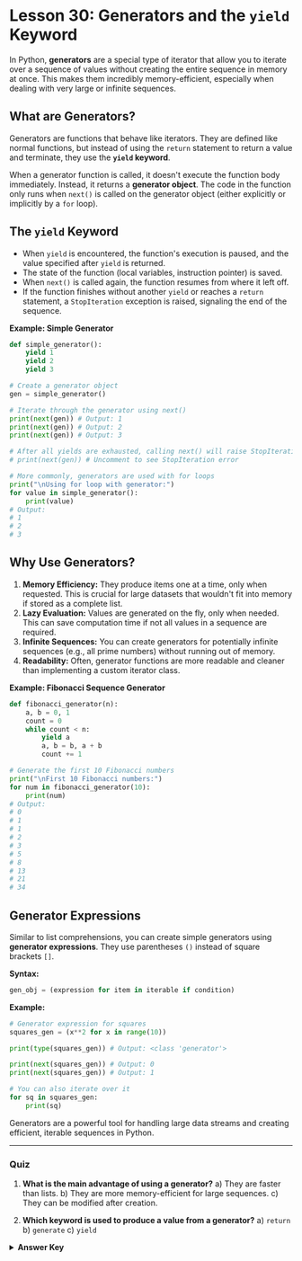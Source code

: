 # Lesson 30: Generators and the `yield` Keyword

In Python, **generators** are a special type of iterator that allow you to iterate over a sequence of values without creating the entire sequence in memory at once. This makes them incredibly memory-efficient, especially when dealing with very large or infinite sequences.

## What are Generators?

Generators are functions that behave like iterators. They are defined like normal functions, but instead of using the `return` statement to return a value and terminate, they use the **`yield` keyword**.

When a generator function is called, it doesn't execute the function body immediately. Instead, it returns a **generator object**. The code in the function only runs when `next()` is called on the generator object (either explicitly or implicitly by a `for` loop).

## The `yield` Keyword

*   When `yield` is encountered, the function's execution is paused, and the value specified after `yield` is returned.
*   The state of the function (local variables, instruction pointer) is saved.
*   When `next()` is called again, the function resumes from where it left off.
*   If the function finishes without another `yield` or reaches a `return` statement, a `StopIteration` exception is raised, signaling the end of the sequence.

**Example: Simple Generator**

```python
def simple_generator():
    yield 1
    yield 2
    yield 3

# Create a generator object
gen = simple_generator()

# Iterate through the generator using next()
print(next(gen)) # Output: 1
print(next(gen)) # Output: 2
print(next(gen)) # Output: 3

# After all yields are exhausted, calling next() will raise StopIteration
# print(next(gen)) # Uncomment to see StopIteration error

# More commonly, generators are used with for loops
print("\nUsing for loop with generator:")
for value in simple_generator():
    print(value)
# Output:
# 1
# 2
# 3
```

## Why Use Generators?

1.  **Memory Efficiency:** They produce items one at a time, only when requested. This is crucial for large datasets that wouldn't fit into memory if stored as a complete list.
2.  **Lazy Evaluation:** Values are generated on the fly, only when needed. This can save computation time if not all values in a sequence are required.
3.  **Infinite Sequences:** You can create generators for potentially infinite sequences (e.g., all prime numbers) without running out of memory.
4.  **Readability:** Often, generator functions are more readable and cleaner than implementing a custom iterator class.

**Example: Fibonacci Sequence Generator**

```python
def fibonacci_generator(n):
    a, b = 0, 1
    count = 0
    while count < n:
        yield a
        a, b = b, a + b
        count += 1

# Generate the first 10 Fibonacci numbers
print("\nFirst 10 Fibonacci numbers:")
for num in fibonacci_generator(10):
    print(num)
# Output:
# 0
# 1
# 1
# 2
# 3
# 5
# 8
# 13
# 21
# 34
```

## Generator Expressions

Similar to list comprehensions, you can create simple generators using **generator expressions**. They use parentheses `()` instead of square brackets `[]`.

**Syntax:**

```python
gen_obj = (expression for item in iterable if condition)
```

**Example:**

```python
# Generator expression for squares
squares_gen = (x**2 for x in range(10))

print(type(squares_gen)) # Output: <class 'generator'>

print(next(squares_gen)) # Output: 0
print(next(squares_gen)) # Output: 1

# You can also iterate over it
for sq in squares_gen:
    print(sq)
```

Generators are a powerful tool for handling large data streams and creating efficient, iterable sequences in Python.

--- 

### Quiz

1.  **What is the main advantage of using a generator?**
    a) They are faster than lists.
    b) They are more memory-efficient for large sequences.
    c) They can be modified after creation.

2.  **Which keyword is used to produce a value from a generator?**
    a) `return`
    b) `generate`
    c) `yield`

<details>
  <summary><b>Answer Key</b></summary>
  1. b
  2. c
</details>